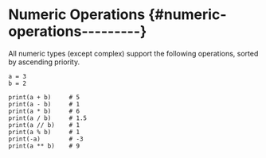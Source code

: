 # **Numeric Operations** {#numeric-operations---------}

All numeric types \(except complex\) support the following operations, sorted by ascending priority.



```
a = 3
b = 2

print(a + b)     # 5
print(a - b)     # 1
print(a * b)     # 6
print(a / b)     # 1.5
print(a // b)    # 1
print(a % b)     # 1
print(-a)        # -3
print(a ** b)    # 9
```



